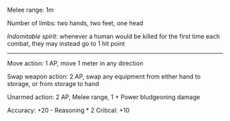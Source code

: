
Melee range: 1m

Number of limbs: two hands, two feet, one head

*Indomitable spirit:* whenever a human would be killed for the first time each combat, they may instead go to 1 hit point

---

Move action: 1 AP, move 1 meter in any direction

Swap weapon action: 2 AP, swap any equipment from either hand to storage, or from storage to hand

Unarmed action: 2 AP, Melee range, 1 + Power bludgeoning damage

Accuracy: +20 - Reasoning * 2
Critical: +10